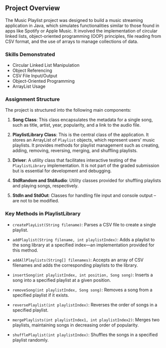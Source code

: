 ## Project Overview

The Music Playlist project was designed to build a music streaming application in Java, which simulates functionalities similar to those found in apps like Spotify or Apple Music. It involved the implementation of circular linked lists, object-oriented programming (OOP) principles, file reading from CSV format, and the use of arrays to manage collections of data.

### Skills Demonstrated

- Circular Linked List Manipulation
- Object Referencing
- CSV File Input/Output
- Object-Oriented Programming
- ArrayList Usage

### Assignment Structure

The project is structured into the following main components:

1. **Song Class**: This class encapsulates the metadata for a single song, such as title, artist, year, popularity, and a link to the audio file.
   
2. **PlaylistLibrary Class**: This is the central class of the application. It stores an ArrayList of `Playlist` objects, which represent users' music playlists. It provides methods for playlist management such as creating, adding, removing, reversing, merging, and shuffling playlists.

3. **Driver**: A utility class that facilitates interactive testing of the `PlaylistLibrary` implementation. It is not part of the graded submission but is essential for development and debugging.

4. **StdRandom and StdAudio**: Utility classes provided for shuffling playlists and playing songs, respectively.

5. **StdIn and StdOut**: Classes for handling file input and console output – are not to be modified.

### Key Methods in PlaylistLibrary

- `createPlayList(String filename)`: Parses a CSV file to create a single playlist.

- `addPlaylist(String filename, int playlistIndex)`: Adds a playlist to the song library at a specified index—an implementation provided for this method.

- `addAllPlaylists(String[] filenames)`: Accepts an array of CSV filenames and adds the corresponding playlists to the library.

- `insertSong(int playlistIndex, int position, Song song)`: Inserts a song into a specified playlist at a given position.

- `removeSong(int playlistIndex, Song song)`: Removes a song from a specified playlist if it exists.

- `reversePlaylist(int playlistIndex)`: Reverses the order of songs in a specified playlist.

- `mergePlaylists(int playlistIndex1, int playlistIndex2)`: Merges two playlists, maintaining songs in decreasing order of popularity.

- `shufflePlaylist(int playlistIndex)`: Shuffles the songs in a specified playlist randomly.
